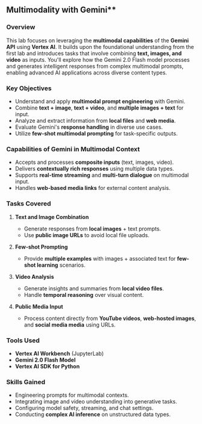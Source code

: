 
## Multimodality with Gemini**

### **Overview**
This lab focuses on leveraging the **multimodal capabilities** of the **Gemini API** using **Vertex AI**. It builds upon the foundational understanding from the first lab and introduces tasks that involve combining **text, images, and video** as inputs. You'll explore how the Gemini 2.0 Flash model processes and generates intelligent responses from complex multimodal prompts, enabling advanced AI applications across diverse content types.

### **Key Objectives**
- Understand and apply **multimodal prompt engineering** with Gemini.
- Combine **text + image**, **text + video**, and **multiple images + text** for input.
- Analyze and extract information from **local files** and **web media**.
- Evaluate Gemini's **response handling** in diverse use cases.
- Utilize **few-shot multimodal prompting** for task-specific outputs.

### **Capabilities of Gemini in Multimodal Context**
- Accepts and processes **composite inputs** (text, images, video).
- Delivers **contextually rich responses** using multiple data types.
- Supports **real-time streaming** and **multi-turn dialogue** on multimodal input.
- Handles **web-based media links** for external content analysis.

### **Tasks Covered**
1. **Text and Image Combination**
   - Generate responses from **local images** + text prompts.
   - Use **public image URLs** to avoid local file uploads.
  
2. **Few-shot Prompting**
   - Provide **multiple examples** with images + associated text for **few-shot learning** scenarios.
  
3. **Video Analysis**
   - Generate insights and summaries from **local video files**.
   - Handle **temporal reasoning** over visual content.

4. **Public Media Input**
   - Process content directly from **YouTube videos**, **web-hosted images**, and **social media media** using URLs.

### **Tools Used**
- **Vertex AI Workbench** (JupyterLab)
- **Gemini 2.0 Flash Model**
- **Vertex AI SDK for Python**

### **Skills Gained**
- Engineering prompts for multimodal contexts.
- Integrating image and video understanding into generative tasks.
- Configuring model safety, streaming, and chat settings.
- Conducting **complex AI inference** on unstructured data types.

